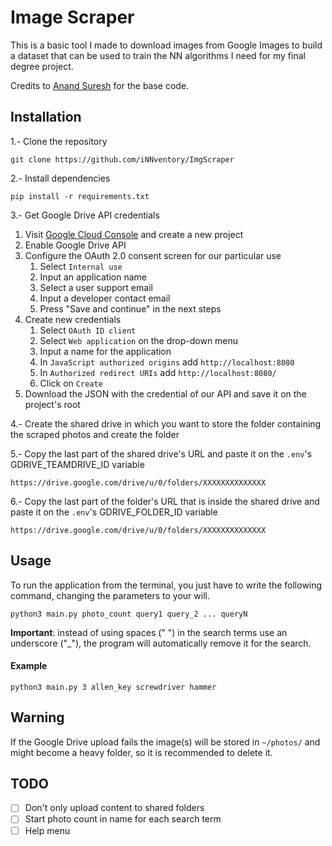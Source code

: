 # Image Scraper
This is a basic tool I made to download images from Google Images to build a dataset that can be used to train the NN algorithms I need for my final degree project.

Credits to [Anand Suresh](https://medium.com/@wwwanandsuresh/web-scraping-images-from-google-9084545808a2) for the base code.

## Installation
1.- Clone the repository
```command
git clone https://github.com/iNNventory/ImgScraper
```
2.- Install dependencies
```command
pip install -r requirements.txt
```
3.- Get Google Drive API credentials

1. Visit [Google Cloud Console](https://console.cloud.google.com/apis/dashboard) and create a new project
2. Enable Google Drive API
3. Configure the OAuth 2.0 consent screen for our particular use
   1. Select `Internal use`
   2. Input an application name
   3. Select a user support email
   4. Input a developer contact email
   5. Press "Save and continue" in the next steps
4. Create new credentials
   1. Select `OAuth ID client`
   2. Select `Web application` on the drop-down menu
   3. Input a name for the application
   4. In `JavaScript authorized origins` add `http://localhost:8080` 
   5. In `Authorized redirect URIs` add `http://localhost:8080/`
   6. Click on `Create`
5. Download the JSON with the credential of our API and save it on the project's root

4.- Create the shared drive in which you want to store the folder containing the scraped photos and create the folder

5.- Copy the last part of the shared drive's URL and paste it on the `.env`'s GDRIVE_TEAMDRIVE_ID variable

```url
https://drive.google.com/drive/u/0/folders/XXXXXXXXXXXXXX
``` 

6.- Copy the last part of the folder's URL that is inside the shared drive and paste it on the `.env`'s GDRIVE_FOLDER_ID variable
```url
https://drive.google.com/drive/u/0/folders/XXXXXXXXXXXXXX
``` 
## Usage
To run the application from the terminal, you just have to write the following command, changing the parameters to your will.
```command
python3 main.py photo_count query1 query_2 ... queryN
```
**Important**: instead of using spaces (\" \") in the search terms use an underscore (\"_\"), the program will automatically remove it for the search.
#### **Example**
```command
python3 main.py 3 allen_key screwdriver hammer
```
## Warning
If the Google Drive upload fails the image(s) will be stored in `~/photos/` and might become a heavy folder, so it is recommended to delete it.

## TODO
- [ ] Don't only upload content to shared folders
- [ ] Start photo count in name for each search term
- [ ] Help menu 